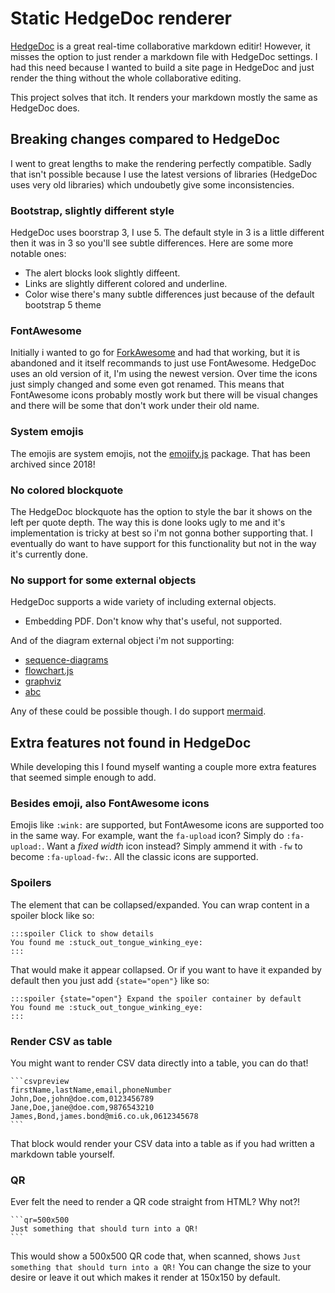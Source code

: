 # Static HedgeDoc renderer
[HedgeDoc](https://github.com/hedgedoc/hedgedoc) is a great real-time collaborative markdown editir! However, it misses the option to just render a markdown file with HedgeDoc settings. I had this need because I wanted to build a site page in HedgeDoc and just render the thing without the whole collaborative editing.

This project solves that itch. It renders your markdown mostly the same as HedgeDoc does.

## Breaking changes compared to HedgeDoc
I went to great lengths to make the rendering perfectly compatible. Sadly that isn't possible because I use the latest versions of libraries (HedgeDoc uses very old libraries) which undoubetly give some inconsistencies.

### Bootstrap, slightly different style
HedgeDoc uses boorstrap 3, I use 5. The default style in 3 is a little different then it was in 3 so you'll see subtle differences. Here are some more notable ones:
 * The alert blocks look slightly diffeent.
 * Links are slightly different colored and underline.
 * Color wise there's many subtle differences just because of the default bootstrap 5 theme

### FontAwesome
Initially i wanted to go for [ForkAwesome](https://forkaweso.me/Fork-Awesome/) and had that working, but it is abandoned and it itself recommands to just use FontAwesome.
HedgeDoc uses an old version of it, I'm using the newest version. Over time the icons just simply changed and some even got renamed. This means that FontAwesome icons probably mostly work but there will be visual changes and there will be some that don't work under their old name.

### System emojis
The emojis are system emojis, not the [emojify.js](https://github.com/joypixels/emojify.js ) package. That has been archived since 2018!

### No colored blockquote
The HedgeDoc blockquote has the option to style the bar it shows on the left per quote depth. The way this is done looks ugly to me and it's implementation is tricky at best so i'm not gonna bother supporting that. I eventually do want to have support for this functionality but not in the way it's currently done.

### No support for some external objects
HedgeDoc supports a wide variety of including external objects.
 * Embedding PDF. Don't know why that's useful, not supported.

And of the diagram external object i'm not supporting:
 * [sequence-diagrams](https://bramp.github.io/js-sequence-diagrams/)
 * [flowchart.js](https://flowchart.js.org/)
 * [graphviz](https://www.tonyballantyne.com/graphs.html)
 * [abc](https://abcnotation.com/learn)

Any of these could be possible though. I do support [mermaid](https://github.com/mermaid-js/mermaid).

## Extra features not found in HedgeDoc
While developing this I found myself wanting a couple more extra features that seemed simple enough to add.

### Besides emoji, also FontAwesome icons
Emojis like `:wink:` are supported, but FontAwesome icons are supported too in the same way. For example, want the `fa-upload` icon? Simply do `:fa-upload:`.
Want a _fixed width_ icon instead? Simply ammend it with `-fw` to become `:fa-upload-fw:`. All the classic icons are supported.

### Spoilers
The element that can be collapsed/expanded. You can wrap content in a spoiler block like so:
```
:::spoiler Click to show details
You found me :stuck_out_tongue_winking_eye:
:::
```
That would make it appear collapsed. Or if you want to have it expanded by default then you just add `{state="open"}` like so:
```
:::spoiler {state="open"} Expand the spoiler container by default
You found me :stuck_out_tongue_winking_eye:
:::
```

### Render CSV as table
You might want to render CSV data directly into a table, you can do that!
~~~
```csvpreview
firstName,lastName,email,phoneNumber
John,Doe,john@doe.com,0123456789
Jane,Doe,jane@doe.com,9876543210
James,Bond,james.bond@mi6.co.uk,0612345678
```
~~~
That block would render your CSV data into a table as if you had written a markdown table yourself.

### QR
Ever felt the need to render a QR code straight from HTML? Why not?!
~~~
```qr=500x500
Just something that should turn into a QR!
```
~~~
This would show a 500x500 QR code that, when scanned, shows `Just something that should turn into a QR!`
You can change the size to your desire or leave it out which makes it render at 150x150 by default.
